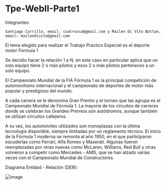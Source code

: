 # Tpe-WebII-Parte1

Integrantes: 

    Santiago Carrillo, email: cuatroxsa@gmail.com y Mailen Di Vito Bottan, email: mailendivito@gmail.com

El tema elegido para realizar el Trabajo Practico Especial es el deporte motor Formula 1


Se decidio hacer la relación 1 a N, en este caso en particular aplica que un solo equipo tiene 2 o más pilotos y esos 2 o más pilotos perteneces a un solo equipo.

El Campeonato Mundial de la FIA Fórmula 1 es la principal competición de automovilismo internacional y el campeonato de deportes de motor más popular y prestigioso del mundo.


A cada carrera se le denomina Gran Premio y el torneo que las agrupa es el Campeonato Mundial de Fórmula 1. La mayoría de los circuitos de carreras donde se celebran los Grandes Premios 
son autódromos, aunque también se utilizan circuitos callejeros.


A su vez, los automóviles utilizados son monoplazas con la última tecnología disponible, siempre limitadas por un reglamento técnico.
El inicio de la Fórmula 1 moderna se remonta al año 1950, en el que participaron escuderías como Ferrari, Alfa Romeo y Maserati. 
Algunas fueron reemplazadas por otras nuevas como McLaren, Williams, Red Bull y otras volvieron a competir como Mercedes - AMG, que se han alzado varias veces con el Campeonato Mundial de Constructores.


Diagrama Entidad - Relación (DER):


  ![image](https://github.com/MailenDV/tpe-parte1-webII/assets/111664125/d8c5895b-8a25-479a-b0fd-62f428679f66)

